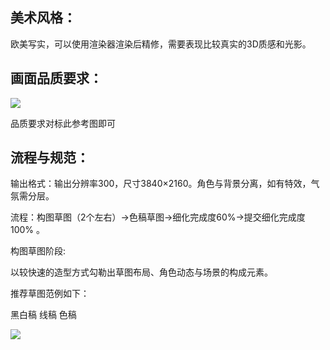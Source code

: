 ## **美术风格：**
欧美写实，可以使用渲染器渲染后精修，需要表现比较真实的3D质感和光影。

## **画面品质要求：**
![](https://cdn.nlark.com/yuque/0/2024/png/43256966/1725959739049-0f41ca1e-7e3d-4ad0-a2dd-741c1072880b.png)

品质要求对标此参考图即可

## **流程与规范：**
输出格式：输出分辨率300，尺寸3840×2160。角色与背景分离，如有特效，气氛需分层。

流程：构图草图（2个左右）→色稿草图→细化完成度60%→提交细化完成度100% 。

构图草图阶段:

以较快速的造型方式勾勒出草图布局、角色动态与场景的构成元素。

推荐草图范例如下：

黑白稿                                             线稿                                             色稿

![](https://cdn.nlark.com/yuque/0/2024/png/43256966/1725959870746-b2a835a5-a23e-4906-b788-02186390c546.png)

